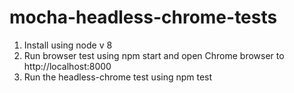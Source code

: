mocha-headless-chrome-tests
===========================

1. Install using node v 8
2. Run browser test using npm start and open Chrome browser to http://localhost:8000
3. Run the headless-chrome test using npm test
